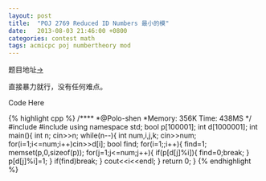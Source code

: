 ```yaml
---
layout: post
title:  "POJ 2769 Reduced ID Numbers 最小的模"
date:   2013-08-03 21:46:00 +0800
categories: contest math
tags: acmicpc poj numbertheory mod
---
```

题目地址[->](http://poj.org/problem?id=2769)

直接暴力就行，没有任何难点。

Code Here

{% highlight cpp %}
/****
	*@Polo-shen
	*Memory: 356K  Time: 438MS
	*/
#include <iostream>
#include <cstdlib>
using namespace std;
bool p[100001];
int d[1000001];
int main(){
    int n;
    cin>>n;
    while(n--){
        int num,i,j,k;
        cin>>num;
        for(i=1;i<=num;i++)cin>>d[i];
        bool find;
        for(i=1;;i++){
            find=1;
            memset(p,0,sizeof(p));
            for(j=1;j<=num;j++){
                if(p[d[j]%i]){
                    find=0;break;
                }
                p[d[j]%i]=1;
            }
            if(find)break;
        }
        cout<<i<<endl;
    }
    return 0;
}
{% endhighlight %}